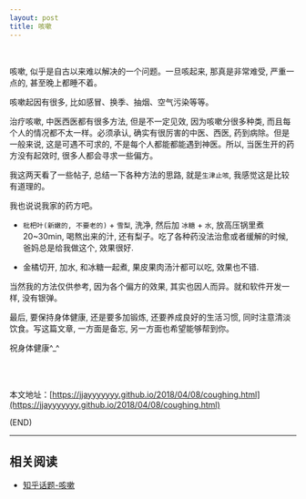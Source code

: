 ```yaml
---
layout: post
title: 咳嗽
---
```


<br>

咳嗽, 似乎是自古以来难以解决的一个问题。一旦咳起来, 那真是非常难受, 严重一点的, 甚至晚上都睡不着。

咳嗽起因有很多, 比如感冒、换季、抽烟、空气污染等等。

治疗咳嗽, 中医西医都有很多方法, 但是不一定见效, 因为咳嗽分很多种类, 而且每个人的情况都不太一样。必须承认, 确实有很厉害的中医、西医, 药到病除。但是一般来说, 这是可遇不可求的, 不是每个人都能都能遇到神医。所以, 当医生开的药方没有起效时, 很多人都会寻求一些偏方。

我这两天看了一些帖子, 总结一下各种方法的思路, 就是`生津止咳`, 我感觉这是比较有道理的。

我也说说我家的药方吧。

*	`枇杷叶(新嫩的, 不要老的)` + `雪梨`, 洗净, 然后加 `冰糖` + `水`, 放高压锅里煮20~30min, 喝熬出来的汁, 还有梨子。吃了各种药没法治愈或者缓解的时候, 爸妈总是给我做这个, 效果很好.

*	金橘切开, 加水, 和冰糖一起煮, 果皮果肉汤汁都可以吃, 效果也不错.

当然我的方法仅供参考, 因为各个偏方的效果, 其实也因人而异。就和软件开发一样, 没有银弹。

最后, 要保持身体健康, 还是要多加锻炼, 还要养成良好的生活习惯, 同时注意清淡饮食。写这篇文章, 一方面是备忘, 另一方面也希望能够帮到你。

祝身体健康^_^

<br><br>

本文地址：[https://jjayyyyyyy.github.io/2018/04/08/coughing.html](https://jjayyyyyyy.github.io/2018/04/08/coughing.html)

(END)

---

##	相关阅读

*	[知乎话题-咳嗽](https://www.zhihu.com/search?type=content&q=%E5%92%B3%E5%97%BD)
